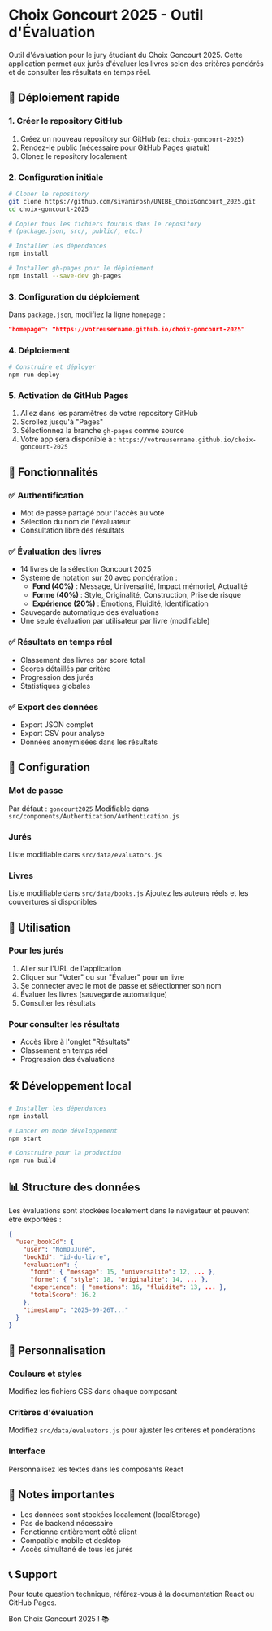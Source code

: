 # Choix Goncourt 2025 - Outil d'Évaluation

Outil d'évaluation pour le jury étudiant du Choix Goncourt 2025. Cette application permet aux jurés d'évaluer les livres selon des critères pondérés et de consulter les résultats en temps réel.

## 🚀 Déploiement rapide

### 1. Créer le repository GitHub
1. Créez un nouveau repository sur GitHub (ex: `choix-goncourt-2025`)
2. Rendez-le public (nécessaire pour GitHub Pages gratuit)
3. Clonez le repository localement

### 2. Configuration initiale
```bash
# Cloner le repository
git clone https://github.com/sivanirosh/UNIBE_ChoixGoncourt_2025.git
cd choix-goncourt-2025

# Copier tous les fichiers fournis dans le repository
# (package.json, src/, public/, etc.)

# Installer les dépendances
npm install

# Installer gh-pages pour le déploiement
npm install --save-dev gh-pages
```

### 3. Configuration du déploiement
Dans `package.json`, modifiez la ligne `homepage` :
```json
"homepage": "https://votreusername.github.io/choix-goncourt-2025"
```

### 4. Déploiement
```bash
# Construire et déployer
npm run deploy
```

### 5. Activation de GitHub Pages
1. Allez dans les paramètres de votre repository GitHub
2. Scrollez jusqu'à "Pages"
3. Sélectionnez la branche `gh-pages` comme source
4. Votre app sera disponible à : `https://votreusername.github.io/choix-goncourt-2025`

## 🎯 Fonctionnalités

### ✅ Authentification
- Mot de passe partagé pour l'accès au vote
- Sélection du nom de l'évaluateur
- Consultation libre des résultats

### ✅ Évaluation des livres
- 14 livres de la sélection Goncourt 2025
- Système de notation sur 20 avec pondération :
  - **Fond (40%)** : Message, Universalité, Impact mémoriel, Actualité
  - **Forme (40%)** : Style, Originalité, Construction, Prise de risque
  - **Expérience (20%)** : Émotions, Fluidité, Identification
- Sauvegarde automatique des évaluations
- Une seule évaluation par utilisateur par livre (modifiable)

### ✅ Résultats en temps réel
- Classement des livres par score total
- Scores détaillés par critère
- Progression des jurés
- Statistiques globales

### ✅ Export des données
- Export JSON complet
- Export CSV pour analyse
- Données anonymisées dans les résultats

## 🔧 Configuration

### Mot de passe
Par défaut : `goncourt2025`
Modifiable dans `src/components/Authentication/Authentication.js`

### Jurés
Liste modifiable dans `src/data/evaluators.js`

### Livres
Liste modifiable dans `src/data/books.js`
Ajoutez les auteurs réels et les couvertures si disponibles

## 📱 Utilisation

### Pour les jurés
1. Aller sur l'URL de l'application
2. Cliquer sur "Voter" ou sur "Évaluer" pour un livre
3. Se connecter avec le mot de passe et sélectionner son nom
4. Évaluer les livres (sauvegarde automatique)
5. Consulter les résultats

### Pour consulter les résultats
- Accès libre à l'onglet "Résultats"
- Classement en temps réel
- Progression des évaluations

## 🛠️ Développement local

```bash
# Installer les dépendances
npm install

# Lancer en mode développement
npm start

# Construire pour la production
npm run build
```

## 📊 Structure des données

Les évaluations sont stockées localement dans le navigateur et peuvent être exportées :

```json
{
  "user_bookId": {
    "user": "NomDuJuré",
    "bookId": "id-du-livre",
    "evaluation": {
      "fond": { "message": 15, "universalite": 12, ... },
      "forme": { "style": 18, "originalite": 14, ... },
      "experience": { "emotions": 16, "fluidite": 13, ... },
      "totalScore": 16.2
    },
    "timestamp": "2025-09-26T..."
  }
}
```

## 🎨 Personnalisation

### Couleurs et styles
Modifiez les fichiers CSS dans chaque composant

### Critères d'évaluation
Modifiez `src/data/evaluators.js` pour ajuster les critères et pondérations

### Interface
Personnalisez les textes dans les composants React

## 🚨 Notes importantes

- Les données sont stockées localement (localStorage)
- Pas de backend nécessaire
- Fonctionne entièrement côté client
- Compatible mobile et desktop
- Accès simultané de tous les jurés

## 📞 Support

Pour toute question technique, référez-vous à la documentation React ou GitHub Pages.

Bon Choix Goncourt 2025 ! 📚